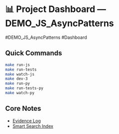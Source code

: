 # 📊 Project Dashboard — DEMO_JS_AsyncPatterns
#DEMO_JS_AsyncPatterns #Dashboard

## Quick Commands
```bash
make run-js
make run-tests
make watch-js
make dev-3
make run-py
make run-tests-py
make watch-py
```

## Core Notes
- [Evidence Log](bear://x-callback-url/search?term=%23DEMO_JS_AsyncPatterns%20AND%20%23EvidenceLog)
- [Smart Search Index](bear://x-callback-url/open-note?title=SmartSearch_Index)
